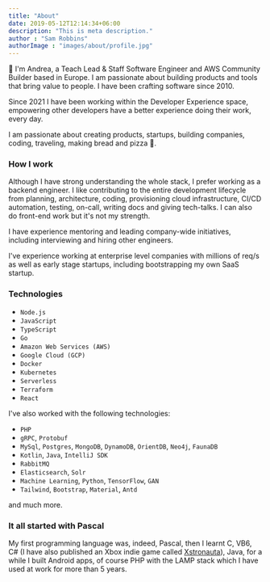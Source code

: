 ```yaml
---
title: "About"
date: 2019-05-12T12:14:34+06:00
description: "This is meta description."
author : "Sam Robbins"
authorImage : "images/about/profile.jpg"
---
```


👋 I'm Andrea, a Teach Lead & Staff Software Engineer and AWS Community Builder based in Europe. I am passionate about building products and tools that bring value to people. I have been crafting software since 2010.

Since 2021 I have been working within the Developer Experience space, empowering other developers have a better experience doing their work, every day.

I am passionate about creating products, startups, building companies, coding, traveling, making bread and pizza 🍕.

### How I work

Although I have strong understanding the whole stack, I prefer working as a backend engineer. I like contributing to the entire development lifecycle from planning, architecture, coding, provisioning cloud infrastructure, CI/CD automation, testing, on-call, writing docs and giving tech-talks. I can also do front-end work but it's not my strength.

I have experience mentoring and leading company-wide initiatives, including interviewing and hiring other engineers.

I've experience working at enterprise level companies with millions of req/s as well as early stage startups, including bootstrapping my own SaaS startup.

### Technologies

- `Node.js`
- `JavaScript`
- `TypeScript`
- `Go`
- `Amazon Web Services (AWS)`
- `Google Cloud (GCP)`
- `Docker`
- `Kubernetes`
- `Serverless`
- `Terraform`
- `React`

I've also worked with the following technologies:

- `PHP`
- `gRPC`, `Protobuf`
- `MySql`, `Postgres`, `MongoDB`, `DynamoDB`,  `OrientDB`, `Neo4j`, `FaunaDB`
- `Kotlin`, `Java`, `IntelliJ SDK`
- `RabbitMQ`
- `Elasticsearch`, `Solr`
- `Machine Learning`, `Python`, `TensorFlow`, `GAN`
- `Tailwind`, `Bootstrap`, `Material`, `Antd`

and much more.

### It all started with Pascal

My first programming language was, indeed, Pascal, then I learnt C, VB6, C# (I have also published an Xbox indie game called [Xstronauta](https://www.youtube.com/watch?v=SlXwYpwPmVg)), Java, for a while I built Android apps, of course PHP with the LAMP stack which I have used at work for more than 5 years.

